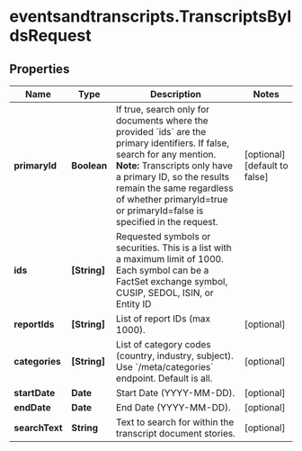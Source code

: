 # eventsandtranscripts.TranscriptsByIdsRequest

## Properties

Name | Type | Description | Notes
------------ | ------------- | ------------- | -------------
**primaryId** | **Boolean** | If true, search only for documents where the provided &#x60;ids&#x60; are the primary identifiers. If false, search for any mention.  **Note:** Transcripts only have a primary ID, so the results remain the same regardless of whether primaryId&#x3D;true or primaryId&#x3D;false is specified in the request.  | [optional] [default to false]
**ids** | **[String]** | Requested symbols or securities. This is a list with a maximum limit of 1000. Each symbol can be a FactSet exchange symbol, CUSIP, SEDOL, ISIN, or Entity ID | 
**reportIds** | **[String]** | List of report IDs (max 1000). | [optional] 
**categories** | **[String]** | List of category codes (country, industry, subject). Use &#x60;/meta/categories&#x60; endpoint. Default is all. | [optional] 
**startDate** | **Date** | Start Date (YYYY-MM-DD).  | [optional] 
**endDate** | **Date** | End Date (YYYY-MM-DD).  | [optional] 
**searchText** | **String** | Text to search for within the transcript document stories. | [optional] 


